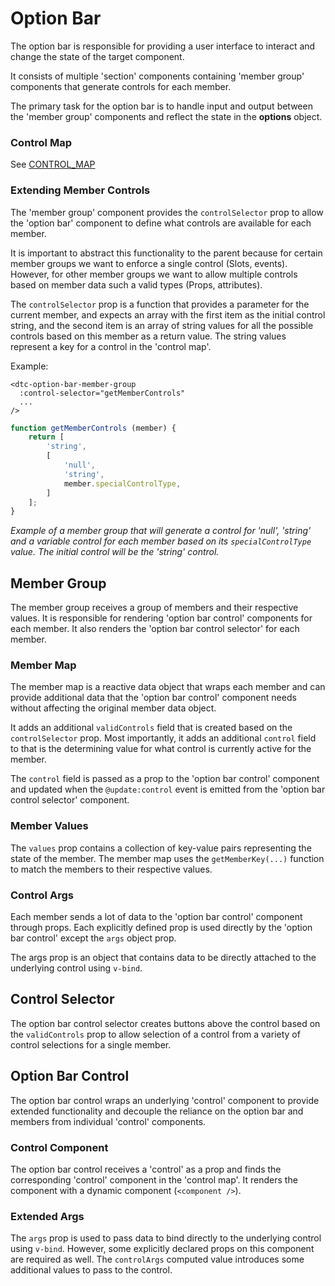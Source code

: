 # Option Bar

The option bar is responsible for providing a user interface to interact and change the state of the target component.

It consists of multiple 'section' components containing 'member group' components 
that generate controls for each member.

The primary task for the option bar is to handle input and output between the 'member group' components
and reflect the state in the **options** object.

### Control Map

See [CONTROL_MAP](CONTROLS.md#control-map)

### Extending Member Controls

The 'member group' component provides the `controlSelector` prop to allow the 'option bar' component to define
what controls are available for each member.

It is important to abstract this functionality to the parent because for certain member groups we want to enforce
a single control (Slots, events). However, for other member groups we want to allow multiple controls based on
member data such a valid types (Props, attributes).

The `controlSelector` prop is a function that provides a parameter for the current member, and expects an array
with the first item as the initial control string, and the second item is an array of string values for all 
the possible controls based on this member as a return value. The string values
represent a key for a control in the 'control map'.

Example:
```vue
<dtc-option-bar-member-group
  :control-selector="getMemberControls"
  ...
/>
```
```js
function getMemberControls (member) {
    return [
        'string',
        [
            'null',
            'string',
            member.specialControlType,
        ]
    ];
}
```
_Example of a member group that will generate a control for 'null', 'string' and 
a variable control for each member based on its `specialControlType` value. The initial
control will be the 'string' control._

## Member Group

The member group receives a group of members and their respective values. It is responsible
for rendering 'option bar control' components for each member. It also renders the 'option bar control selector' 
for each member.

### Member Map

The member map is a reactive data object that wraps each member and can provide additional data that the 
'option bar control' component needs without affecting the original member data object.

It adds an additional `validControls` field that is created based on the `controlSelector` prop. Most importantly,
it adds an additional `control` field to that is the determining value for what control is currently active
for the member.

The `control` field is passed as a prop to the 'option bar control' component and 
updated when the `@update:control` event is emitted from the 'option bar control selector' component.

### Member Values

The `values` prop contains a collection of key-value pairs representing the state of the member.
The member map uses the `getMemberKey(...)` function to match the members to their respective values.

### Control Args

Each member sends a lot of data to the 'option bar control' component through props. Each explicitly defined prop
is used directly by the 'option bar control' except the `args` object prop.

The args prop is an object that contains data to be directly attached to the underlying control using `v-bind`.

## Control Selector

The option bar control selector creates buttons above the control based on the `validControls` prop to allow 
selection of a control from a variety of control selections for a single member.

## Option Bar Control

The option bar control wraps an underlying 'control' component to provide extended functionality
and decouple the reliance on the option bar and members from individual 'control' components.

### Control Component

The option bar control receives a 'control' as a prop and finds the corresponding 'control' component 
in the 'control map'. It renders the component with a dynamic component (`<component />`).

### Extended Args

The `args` prop is used to pass data to bind directly to the underlying control using `v-bind`. 
However, some explicitly declared props on this component are required as well. 
The `controlArgs` computed value introduces some additional values to pass to the control.
